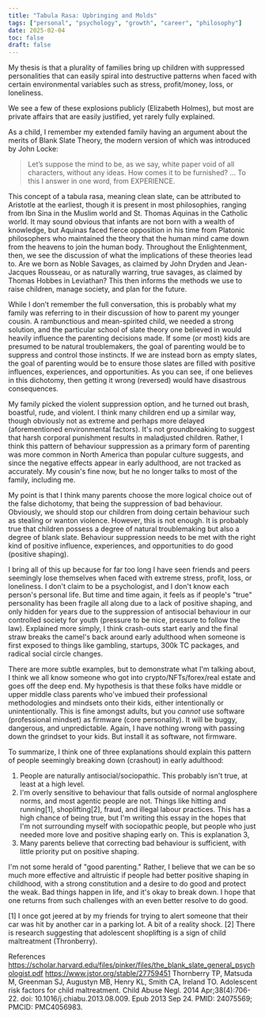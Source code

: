 ```yaml
---
title: "Tabula Rasa: Upbringing and Molds"
tags: ["personal", "psychology", "growth", "career", "philosophy"]
date: 2025-02-04
toc: false
draft: false
---
```


My thesis is that a plurality of families bring up children with suppressed personalities that can easily spiral into destructive patterns when faced with certain environmental variables such as stress, profit/money, loss, or loneliness. 

We see a few of these explosions publicly (Elizabeth Holmes), but most are private affairs that are easily justified, yet rarely fully explained.

As a child, I remember my extended family having an argument about the merits of Blank Slate Theory, the modern version of which was introduced by John Locke:
>Let’s suppose the mind to be, as we say, white paper void of all characters, without any ideas.  How comes it to be furnished?  … To this I answer in one word, from EXPERIENCE.

This concept of a tabula rasa, meaning clean slate, can be attributed to Aristotle at the earliest, though it is present in most philosophies, ranging from Ibn Sina in the Muslim world and St. Thomas Aquinas in the Catholic world. It may sound obvious that infants are not born with a wealth of knowledge, but Aquinas faced fierce opposition in his time from Platonic philosophers who maintained the theory that the human mind came down from the heavens to join the human body.
Throughout the Enlightenment, then, we see the discussion of what the implications of these theories lead to. Are we born as Noble Savages, as claimed by John Dryden and Jean-Jacques Rousseau, or as naturally warring, true savages, as claimed by Thomas Hobbes in Leviathan? This then informs the methods we use to raise children, manage society, and plan for the future. 

While I don’t remember the full conversation, this is probably what my family was referring to in their discussion of how to parent my younger cousin. A rambunctious and mean-spirited child, we needed a strong solution, and the particular school of slate theory one believed in would heavily influence the parenting decisions made. If some (or most) kids are presumed to be natural troublemakers, the goal of parenting would be to suppress and control those instincts. If we are instead born as empty slates, the goal of parenting would be to ensure those slates are filled with positive influences, experiences, and opportunities. As you can see, if one believes in this dichotomy, then getting it wrong (reversed) would have disastrous consequences. 

My family picked the violent suppression option, and he turned out brash, boastful, rude, and violent. I think many children end up a similar way, though obviously not as extreme and perhaps more delayed (aforementioned environmental factors). It's not groundbreaking to suggest that harsh corporal punishment results in maladjusted children. Rather, I think this pattern of behaviour suppression as a primary form of parenting was more common in North America than popular culture suggests, and since the negative effects appear in early adulthood, are not tracked as accurately. My cousin's fine now, but he no longer talks to most of the family, including me. 

My point is that I think many parents choose the more logical choice out of the false dichotomy, that being the suppression of bad behaviour. Obviously, we should stop our children from doing certain behaviour such as stealing or wanton violence. However, this is not enough. It is probably true that children possess a degree of natural troublemaking but also a degree of blank slate. Behaviour suppression needs to be met with the right kind of positive influence, experiences, and opportunities to do good (positive shaping). 

I bring all of this up because for far too long I have seen friends and peers seemingly lose themselves when faced with extreme stress, profit, loss, or loneliness. I don't claim to be a psychologist, and I don't know each person's personal life. But time and time again, it feels as if people's "true" personality has been fragile all along due to a lack of positive shaping, and only hidden for years due to the suppression of antisocial behaviour in our controlled society for youth (pressure to be nice, pressure to follow the law). Explained more simply, I think crash-outs start early and the final straw breaks the camel's back around early adulthood when someone is first exposed to things like gambling, startups, 300k TC packages, and radical social circle changes.

There are more subtle examples, but to demonstrate what I'm talking about, I think we all know someone who got into crypto/NFTs/forex/real estate and goes off the deep end. My hypothesis is that these folks have middle or upper middle class parents who've imbued their professional methodologies and mindsets onto their kids, either intentionally or unintentionally. This is fine amongst adults, but you _cannot_ use software (professional mindset) as firmware (core personality). It will be buggy, dangerous, and unpredictable. Again, I have nothing wrong with passing down the grindset to your kids. But install it as software, not firmware. 

To summarize, I think one of three explanations should explain this pattern of people seemingly breaking down (crashout) in early adulthood:
1. People are naturally antisocial/sociopathic. This probably isn't true, at least at a high level.
2. I'm overly sensitive to behaviour that falls outside of normal anglosphere norms, and most agentic people are not. Things like hitting and running[1], shoplifting[2], fraud, and illegal labour practices. This has a high chance of being true, but I'm writing this essay in the hopes that I'm not surrounding myself with sociopathic people, but people who just needed more love and positive shaping early on. This is explanation 3,
3. Many parents believe that correcting bad behaviour is sufficient, with little priority put on positive shaping. 

I'm not some herald of "good parenting." Rather, I believe that we can be so much more effective and altruistic if people had better positive shaping in childhood, with a strong constitution and a desire to do good and protect the weak. Bad things happen in life, and it's okay to break down. I hope that one returns from such challenges with an even better resolve to do good. 



[1] I once got jeered at by my friends for trying to alert someone that their car was hit by another car in a parking lot. A bit of a reality shock. 
[2] There is research suggesting that adolescent shoplifting is a sign of child maltreatment (Thronberry). 

References
https://scholar.harvard.edu/files/pinker/files/the_blank_slate_general_psychologist.pdf
https://www.jstor.org/stable/27759451
Thornberry TP, Matsuda M, Greenman SJ, Augustyn MB, Henry KL, Smith CA, Ireland TO. Adolescent risk factors for child maltreatment. Child Abuse Negl. 2014 Apr;38(4):706-22. doi: 10.1016/j.chiabu.2013.08.009. Epub 2013 Sep 24. PMID: 24075569; PMCID: PMC4056983. 
